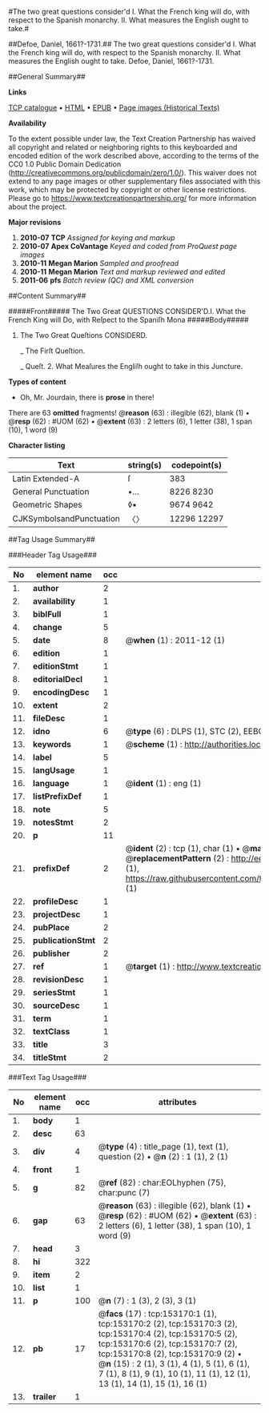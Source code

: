 #The two great questions consider'd I. What the French king will do, with respect to the Spanish monarchy. II. What measures the English ought to take.#

##Defoe, Daniel, 1661?-1731.##
The two great questions consider'd I. What the French king will do, with respect to the Spanish monarchy. II. What measures the English ought to take.
Defoe, Daniel, 1661?-1731.

##General Summary##

**Links**

[TCP catalogue](http://www.ota.ox.ac.uk/tcp/)  • 
[HTML](http://tei.it.ox.ac.uk/tcp/Texts-HTML/free/A82/A82285.html)  • 
[EPUB](http://tei.it.ox.ac.uk/tcp/Texts-EPUB/free/A82/A82285.epub) • 
[Page images (Historical Texts)](https://historicaltexts.jisc.ac.uk/eebo-99899371e)

**Availability**

To the extent possible under law, the Text Creation Partnership has waived all copyright and related or neighboring rights to this keyboarded and encoded edition of the work described above, according to the terms of the CC0 1.0 Public Domain Dedication (http://creativecommons.org/publicdomain/zero/1.0/). This waiver does not extend to any page images or other supplementary files associated with this work, which may be protected by copyright or other license restrictions. Please go to https://www.textcreationpartnership.org/ for more information about the project.

**Major revisions**

1. __2010-07__ __TCP__ *Assigned for keying and markup*
1. __2010-07__ __Apex CoVantage__ *Keyed and coded from ProQuest page images*
1. __2010-11__ __Megan Marion__ *Sampled and proofread*
1. __2010-11__ __Megan Marion__ *Text and markup reviewed and edited*
1. __2011-06__ __pfs__ *Batch review (QC) and XML conversion*

##Content Summary##

#####Front#####
The Two Great QUESTIONS CONSIDER'D.I. What the French King will Do, with Reſpect to the Spaniſh Mona
#####Body#####

1. The Two Great Queſtions CONSIDERD.

    _ The Firſt Queſtion.

    _ Queſt. 2. What Meaſures the Engliſh ought to take in this Juncture.

**Types of content**

  * Oh, Mr. Jourdain, there is **prose** in there!

There are 63 **omitted** fragments! 
 @__reason__ (63) : illegible (62), blank (1)  •  @__resp__ (62) : #UOM (62)  •  @__extent__ (63) : 2 letters (6), 1 letter (38), 1 span (10), 1 word (9)

**Character listing**


|Text|string(s)|codepoint(s)|
|---|---|---|
|Latin Extended-A|ſ|383|
|General Punctuation|•…|8226 8230|
|Geometric Shapes|◊▪|9674 9642|
|CJKSymbolsandPunctuation|〈〉|12296 12297|

##Tag Usage Summary##

###Header Tag Usage###

|No|element name|occ|attributes|
|---|---|---|---|
|1.|__author__|2||
|2.|__availability__|1||
|3.|__biblFull__|1||
|4.|__change__|5||
|5.|__date__|8| @__when__ (1) : 2011-12 (1)|
|6.|__edition__|1||
|7.|__editionStmt__|1||
|8.|__editorialDecl__|1||
|9.|__encodingDesc__|1||
|10.|__extent__|2||
|11.|__fileDesc__|1||
|12.|__idno__|6| @__type__ (6) : DLPS (1), STC (2), EEBO-CITATION (1), PROQUEST (1), VID (1)|
|13.|__keywords__|1| @__scheme__ (1) : http://authorities.loc.gov/ (1)|
|14.|__label__|5||
|15.|__langUsage__|1||
|16.|__language__|1| @__ident__ (1) : eng (1)|
|17.|__listPrefixDef__|1||
|18.|__note__|5||
|19.|__notesStmt__|2||
|20.|__p__|11||
|21.|__prefixDef__|2| @__ident__ (2) : tcp (1), char (1)  •  @__matchPattern__ (2) : ([0-9\-]+):([0-9IVX]+) (1), (.+) (1)  •  @__replacementPattern__ (2) : http://eebo.chadwyck.com/downloadtiff?vid=$1&page=$2 (1), https://raw.githubusercontent.com/textcreationpartnership/Texts/master/tcpchars.xml#$1 (1)|
|22.|__profileDesc__|1||
|23.|__projectDesc__|1||
|24.|__pubPlace__|2||
|25.|__publicationStmt__|2||
|26.|__publisher__|2||
|27.|__ref__|1| @__target__ (1) : http://www.textcreationpartnership.org/docs/. (1)|
|28.|__revisionDesc__|1||
|29.|__seriesStmt__|1||
|30.|__sourceDesc__|1||
|31.|__term__|1||
|32.|__textClass__|1||
|33.|__title__|3||
|34.|__titleStmt__|2||


###Text Tag Usage###

|No|element name|occ|attributes|
|---|---|---|---|
|1.|__body__|1||
|2.|__desc__|63||
|3.|__div__|4| @__type__ (4) : title_page (1), text (1), question (2)  •  @__n__ (2) : 1 (1), 2 (1)|
|4.|__front__|1||
|5.|__g__|82| @__ref__ (82) : char:EOLhyphen (75), char:punc (7)|
|6.|__gap__|63| @__reason__ (63) : illegible (62), blank (1)  •  @__resp__ (62) : #UOM (62)  •  @__extent__ (63) : 2 letters (6), 1 letter (38), 1 span (10), 1 word (9)|
|7.|__head__|3||
|8.|__hi__|322||
|9.|__item__|2||
|10.|__list__|1||
|11.|__p__|100| @__n__ (7) : 1 (3), 2 (3), 3 (1)|
|12.|__pb__|17| @__facs__ (17) : tcp:153170:1 (1), tcp:153170:2 (2), tcp:153170:3 (2), tcp:153170:4 (2), tcp:153170:5 (2), tcp:153170:6 (2), tcp:153170:7 (2), tcp:153170:8 (2), tcp:153170:9 (2)  •  @__n__ (15) : 2 (1), 3 (1), 4 (1), 5 (1), 6 (1), 7 (1), 8 (1), 9 (1), 10 (1), 11 (1), 12 (1), 13 (1), 14 (1), 15 (1), 16 (1)|
|13.|__trailer__|1||
